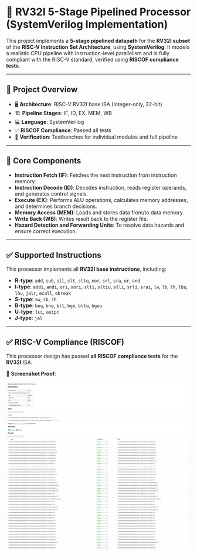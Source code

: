 # 🚀 RV32I 5-Stage Pipelined Processor (SystemVerilog Implementation)

This project implements a **5-stage pipelined datapath** for the **RV32I subset** of the **RISC-V Instruction Set Architecture**, using **SystemVerilog**. It models a realistic CPU pipeline with instruction-level parallelism and is fully compliant with the RISC-V standard, verified using **RISCOF compliance tests**.

---

## 🧠 Project Overview

- 🖥️ **Architecture**: RISC-V RV32I base ISA (Integer-only, 32-bit)
- 🏗️ **Pipeline Stages**: IF, ID, EX, MEM, WB
- 💻 **Language**: SystemVerilog
- ✅ **RISCOF Compliance**: Passed all tests
- 🧪 **Verification**: Testbenches for individual modules and full pipeline

---

## 🧩 Core Components

- **Instruction Fetch (IF)**: Fetches the next instruction from instruction memory.
- **Instruction Decode (ID)**: Decodes instruction, reads register operands, and generates control signals.
- **Execute (EX)**: Performs ALU operations, calculates memory addresses, and determines branch decisions.
- **Memory Access (MEM)**: Loads and stores data from/to data memory.
- **Write Back (WB)**: Writes result back to the register file.
- **Hazard Detection and Forwarding Units**: To resolve data hazards and ensure correct execution.

---

## ✅ Supported Instructions

This processor implements all **RV32I base instructions**, including:

- **R-type**: `add`, `sub`, `sll`, `slt`, `sltu`, `xor`, `srl`, `sra`, `or`, `and`  
- **I-type**: `addi`, `andi`, `ori`, `xori`, `slti`, `sltiu`, `slli`, `srli`, `srai`, `lw`, `lb`, `lh`, `lbu`, `lhu`, `jalr`, `ecall`, `ebreak`  
- **S-type**: `sw`, `sb`, `sh`  
- **B-type**: `beq`, `bne`, `blt`, `bge`, `bltu`, `bgeu`  
- **U-type**: `lui`, `auipc`  
- **J-type**: `jal`

---

## ✅ RISC-V Compliance (RISCOF)

This processor design has passed **all RISCOF compliance tests** for the **RV32I** ISA.

📸 **Screenshot Proof**:  

![RISCOF Compliance Result 1](riscof_test1.png)
![RISCOF Compliance Result 2](riscof_test2.png)
